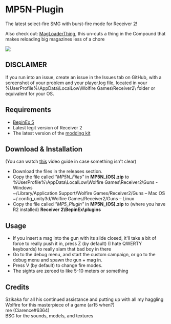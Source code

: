 # MP5N-Plugin
The latest select-fire SMG with burst-fire mode for Receiver 2!<br>

Also check out: [MagLoaderThing](https://github.com/CiarenceW/MagLoaderThing), this un-cuts a thing in the Compound that makes reloading big magazines less of a chore

<image align="center" src="imagesandstuff/main.png">

## DISCLAIMER
If you run into an issue, create an issue in the Issues tab on GitHub, with a screenshot of your problem and your player.log file, located in your  %UserProfile%\AppData\LocalLow\Wolfire Games\Receiver2\ folder or equivalent for your OS.

## Requirements
 - [BepinEx 5](https://github.com/BepInEx/BepInEx/releases/tag/v5.4.21)
 - Latest legit version of Receiver 2
 - The latest version of the [modding kit](https://github.com/Szikaka-97/Receiver2ModdingKit/releases/download/ver1%2C0%2C0/Receiver2ModdingKit.-.Release.zip)
## Download & Installation
(You can watch [this](https://www.youtube.com/watch?v=xe5f_CwQQVo) video guide in case something isn't clear)  							
 - Download the files in the releases section.<br />
 - Copy the file called _"MP5N_Files"_ in **MP5N_(OS).zip** to <br />
 %UserProfile%\AppData\LocalLow\Wolfire Games\Receiver2\Guns - Windows <br />
 ~/Library/Application Support/Wolfire Games/Receiver2/Guns – Mac OS<br />
 ~/.config_unity3d/Wolfire Games/Receiver2/Guns – Linux <br />
 - Copy the file called _"MP5_Plugin"_ in **MP5N_(OS).zip** to (where you have R2 installed) **Receiver 2\BepinEx\plugins**
 ## Usage
 - If you insert a mag into the gun with its slide closed, it'll take a bit of force to really push it in, press Z (by default) (I hate QWERTY keyboards) to really slam that bad boy in there
 - Go to the debug menu, and start the custom campaign, or go to the debug menu and spawn the gun + mag in.<br>
 - Press V (by default) to change fire modes.<br>
 - The sights are zeroed to like 5-10 meters or something
## Credits
 Szikaka for all his continued assistance and putting up with all my haggling</br>
 Wolfire for this masterpiece of a game (ar15 when?)</br>
 me (Ciarence#6364) </br>
 BSG for the sounds, models, and textures</br>
